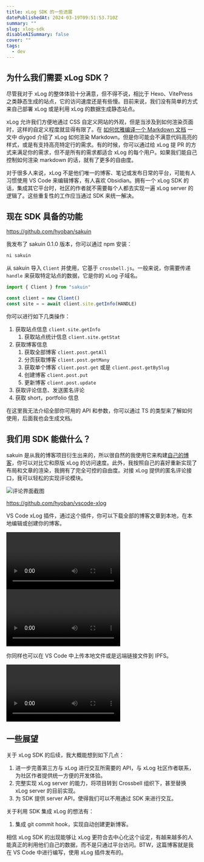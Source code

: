 ```yaml
---
title: xLog SDK 的一些进展
datePublishedAt: 2024-03-19T09:51:53.710Z
summary: ""
slug: xlog-sdk
disableAISummary: false
cover: ""
tags:
  - dev
---
```


## 为什么我们需要 xLog SDK？

尽管我对于 xLog 的整体体验十分满意，但不得不说，相比于 Hexo、VitePress 之类静态生成的站点，它的访问速度还是有些慢。目前来说，我们没有简单的方式来自己部署 xLog 或是利用 xLog 的数据生成静态站点。

xLog 允许我们方便地通过 CSS 自定义网站的外观，但是当涉及到如何渲染页面时，这样的自定义程度就显得有限了。在 [如何优雅编译一个 Markdown 文档](https://diygod.cc/unified-markdown) 一文中 diygod 介绍了 xLog 如何渲染 Markdown。但是你可能会不满意代码高亮的样式，或是有支持高亮特定行的需求。有的时候，你可以通过给 xLog 提 PR 的方式来满足你的需求，但不是所有的需求都适合 xLog 的每个用户。如果我们能自己控制如何渲染 markdown 的话，就有了更多的自由度。

对于很多人来说，xLog 不是他们唯一的博客、笔记或发布日常的平台，可能有人习惯使用 VS Code 来编辑博客，有人喜欢 Obsidian。拥有一个 xLog SDK 的话，集成其它平台时，社区的作者就不需要每个人都去实现一遍 xLog server 的逻辑了。这些重复性的工作应当通过 SDK 来统一解决。

## 现在 SDK 具备的功能

https://github.com/hyoban/sakuin

我发布了 sakuin 0.1.0 版本，你可以通过 npm 安装：

```bash
ni sakuin
```

从 sakuin 导入 `Client` 并使用，它基于 `crossbell.js`。一般来说，你需要传递 `handle` 来获取特定站点的数据，它是你的 xLog 子域名。

```javascript
import { Client } from "sakuin"

const client = new Client()
const site = = await client.site.getInfo(HANDLE)
```

你可以进行如下几类操作：

1. 获取站点信息 `client.site.getInfo`
   1. 获取站点统计信息 `client.site.getStat`
1. 获取博客信息
   1. 获取全部博客 `client.post.getAll`
   1. 分页获取博客 `client.post.getMany`
   1. 获取单个博客 `client.post.get` 或是 `client.post.getBySlug`
   1. 创建博客 `client.post.put`
   1. 更新博客 `client.post.update`
1. 获取评论信息、发送匿名评论
1. 获取 short，portfolio 信息

在这里我无法介绍全部你可用的 API 和参数，你可以通过 TS 的类型来了解如何使用，后面我也会生成文档。

## 我们用 SDK 能做什么？

sakuin 是从我的博客项目衍生出来的，所以很自然的我使用它来构建[自己的博客](https://hyoban.cc)，你可以对比它和原版 xLog 的访问速度。此外，我按照自己的喜好重新实现了布局和文章的渲染，我拥有了完全可控的自由度。对接 xLog 提供的匿名评论接口，我可以轻松的实现评论模块。

![评论界面截图](ipfs://QmXj158q41HLWyzgF5AHwJKUpxtLa2MijVThZGvXvCz9dS)

https://github.com/hyoban/vscode-xlog

VS Code xLog 插件，通过这个插件，你可以下载全部的博客文章到本地，在本地编辑或创建你的博客。

<video>
  <source src="ipfs://QmZJwVQqjXgczYxPAkjnBRn7wtcdTd1wjvGH4YkoRnwbUy" />
</video>

<video>
  <source src="ipfs://QmY7dbT8TWnvGVvYVUTXK638BK9mwpdGJuzGfME2kTGxE6" />
</video>

你同样也可以在 VS Code 中上传本地文件或是远端链接文件到 IPFS。

<video>
  <source src="ipfs://QmQJBmHZGyu1gm8dNCcwjBRqDWQbWL1GCdHhS4Zvu8XmCp" />
</video>

## 一些展望

关于 xLog SDK 的后续，我大概能想到如下几点：

1. 进一步完善第三方与 xLog 进行交互所需要的 API，与 xLog 社区作者联系，为社区作者提供统一方便的开发体验。
1. 完整实现 xLog server 的能力，将项目转到 Crossbell 组织下，甚至替换 xLog server 的目前实现。
1. 为 SDK 提供 server API，使得我们可以不用通过 SDK 来进行交互。

关于利用 SDK 集成 xLog 的想法有：

1. 集成 git commit hook，实现自动创建更新博客。

相信 xLog SDK 的出现能够让 xLog 更符合去中心化这个设定，有越来越多的人能真正的利用他们自己的数据，而不是只通过平台访问。BTW，这篇博客就是我在 VS Code 中进行编写，使用 xLog 插件发布的。
